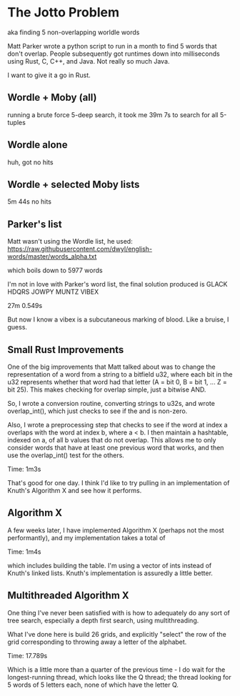 # The Jotto Problem

aka finding 5 non-overlapping worldle words

Matt Parker wrote a python script to run in a month to find 5 words
that don't overlap. People subsequently got runtimes down into
milliseconds using Rust, C, C++, and Java. Not really so much Java.

I want to give it a go in Rust.


## Wordle + Moby (all)
running a brute force 5-deep search, it took me 39m 7s to search for
all 5-tuples

## Wordle alone
huh, got no hits

## Wordle + selected Moby lists
5m 44s no hits

## Parker's list
Matt wasn't using the Wordle list, he used:
https://raw.githubusercontent.com/dwyl/english-words/master/words_alpha.txt

which boils down to 5977 words

I'm not in love with Parker's word list, the final solution produced is
GLACK HDQRS JOWPY MUNTZ VIBEX

27m 0.549s

But now I know a vibex is a subcutaneous marking of blood. Like a
bruise, I guess.

## Small Rust Improvements

One of the big improvements that Matt talked about was to change the
representation of a word from a string to a bitfield u32, where each
bit in the u32 represents whether that word had that letter (A = bit
0, B = bit 1, ... Z = bit 25). This makes checking for overlap simple,
just a bitwise AND.

So, I wrote a conversion routine, converting strings to u32s, and
wrote overlap_int(), which just checks to see if the and is non-zero.

Also, I wrote a preprocessing step that checks to see if the word at
index a overlaps with the word at index b, where a < b. I then
maintain a hashtable, indexed on a, of all b values that do not
overlap. This allows me to only consider words that have at least one
previous word that works, and then use the overlap_int() test for the
others.

Time: 1m3s

That's good for one day. I think I'd like to try pulling in an
implementation of Knuth's Algorithm X and see how it performs.

## Algorithm X

A few weeks later, I have implemented Algorithm X (perhaps not the
most performantly), and my implementation takes a total of

Time: 1m4s

which includes building the table. I'm using a vector of ints instead
of Knuth's linked lists. Knuth's implementation is assuredly a little
better.


## Multithreaded Algorithm X

One thing I've never been satisfied with is how to adequately do any
sort of tree search, especially a depth first search, using
multithreading.

What I've done here is build 26 grids, and explicitly "select" the row
of the grid corresponding to throwing away a letter of the alphabet.

Time: 17.789s

Which is a little more than a quarter of the previous time - I do wait
for the longest-running thread, which looks like the Q thread; the
thread looking for 5 words of 5 letters each, none of which have the
letter Q. 

